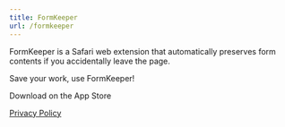 ```yaml
---
title: FormKeeper
url: /formkeeper
---
```


FormKeeper is a Safari web extension that automatically preserves form contents if you accidentally leave the page.

Save your work, use FormKeeper!

Download on the App Store

[Privacy Policy](./privacy)
